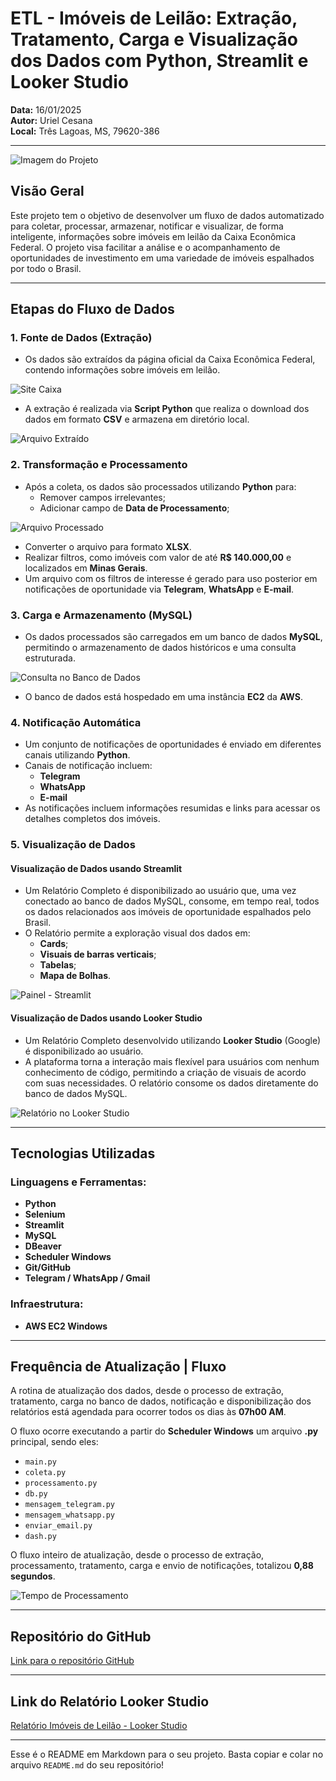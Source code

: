# ETL - Imóveis de Leilão: Extração, Tratamento, Carga e Visualização dos Dados com Python, Streamlit e Looker Studio

**Data:** 16/01/2025  
**Autor:** Uriel Cesana  
**Local:** Três Lagoas, MS, 79620-386  

---

![Imagem do Projeto](imagens/imagem_projeto.png)

## Visão Geral

Este projeto tem o objetivo de desenvolver um fluxo de dados automatizado para coletar, processar, armazenar, notificar e visualizar, de forma inteligente, informações sobre imóveis em leilão da Caixa Econômica Federal. O projeto visa facilitar a análise e o acompanhamento de oportunidades de investimento em uma variedade de imóveis espalhados por todo o Brasil.

---

## Etapas do Fluxo de Dados

### 1. Fonte de Dados (Extração)
- Os dados são extraídos da página oficial da Caixa Econômica Federal, contendo informações sobre imóveis em leilão.

![Site Caixa](imagens/imagem_lista_caixa.png)

- A extração é realizada via **Script Python** que realiza o download dos dados em formato **CSV** e armazena em diretório local.

![Arquivo Extraído](imagens/imagem_csv.png)

### 2. Transformação e Processamento
- Após a coleta, os dados são processados utilizando **Python** para:
  - Remover campos irrelevantes;
  - Adicionar campo de **Data de Processamento**;

![Arquivo Processado](imagens/imagem_xlsx.png)

  - Converter o arquivo para formato **XLSX**.
- Realizar filtros, como imóveis com valor de até **R$ 140.000,00** e localizados em **Minas Gerais**.
- Um arquivo com os filtros de interesse é gerado para uso posterior em notificações de oportunidade via **Telegram**, **WhatsApp** e **E-mail**.

### 3. Carga e Armazenamento (MySQL)
- Os dados processados são carregados em um banco de dados **MySQL**, permitindo o armazenamento de dados históricos e uma consulta estruturada.

![Consulta no Banco de Dados](imagens/imagem_dbeaver.png)

- O banco de dados está hospedado em uma instância **EC2** da **AWS**.

### 4. Notificação Automática
- Um conjunto de notificações de oportunidades é enviado em diferentes canais utilizando **Python**.
- Canais de notificação incluem:
  - **Telegram**
  - **WhatsApp**
  - **E-mail**
- As notificações incluem informações resumidas e links para acessar os detalhes completos dos imóveis.

### 5. Visualização de Dados

#### Visualização de Dados usando **Streamlit**
- Um Relatório Completo é disponibilizado ao usuário que, uma vez conectado ao banco de dados MySQL, consome, em tempo real, todos os dados relacionados aos imóveis de oportunidade espalhados pelo Brasil.
- O Relatório permite a exploração visual dos dados em:
  - **Cards**;
  - **Visuais de barras verticais**;
  - **Tabelas**;
  - **Mapa de Bolhas**.

![Painel - Streamlit](imagens/imagem_streamlit.png)

#### Visualização de Dados usando **Looker Studio**
- Um Relatório Completo desenvolvido utilizando **Looker Studio** (Google) é disponibilizado ao usuário.
- A plataforma torna a interação mais flexível para usuários com nenhum conhecimento de código, permitindo a criação de visuais de acordo com suas necessidades. O relatório consome os dados diretamente do banco de dados MySQL.

![Relatório no Looker Studio](imagens/imagem_looker_studio.png)

---

## Tecnologias Utilizadas

### Linguagens e Ferramentas:
- **Python**
- **Selenium**
- **Streamlit**
- **MySQL**
- **DBeaver**
- **Scheduler Windows**
- **Git/GitHub**
- **Telegram / WhatsApp / Gmail**

### Infraestrutura:
- **AWS EC2 Windows**

---

## Frequência de Atualização | Fluxo

A rotina de atualização dos dados, desde o processo de extração, tratamento, carga no banco de dados, notificação e disponibilização dos relatórios está agendada para ocorrer todos os dias às **07h00 AM**.

O fluxo ocorre executando a partir do **Scheduler Windows** um arquivo **.py** principal, sendo eles:
- `main.py`
- `coleta.py`
- `processamento.py`
- `db.py`
- `mensagem_telegram.py`
- `mensagem_whatsapp.py`
- `enviar_email.py`
- `dash.py`

O fluxo inteiro de atualização, desde o processo de extração, processamento, tratamento, carga e envio de notificações, totalizou **0,88 segundos**.

![Tempo de Processamento](imagens/tempo_de_processo.png)

---

## Repositório do GitHub

[Link para o repositório GitHub](https://github.com/uocesana/ELT-leilao-imoveis-caixa)

---

## Link do Relatório Looker Studio

[Relatório Imóveis de Leilão - Looker Studio](https://lookerstudio.google.com/)

---

Esse é o README em Markdown para o seu projeto. Basta copiar e colar no arquivo `README.md` do seu repositório!
